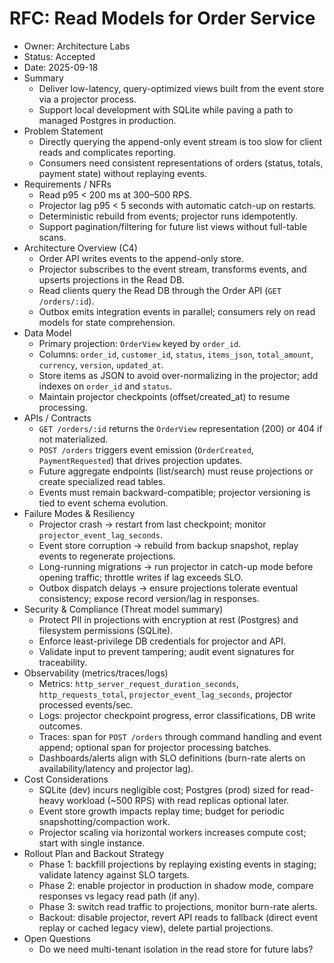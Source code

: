 # RFC: Read Models for Order Service

- Owner: Architecture Labs
- Status: Accepted
- Date: 2025-09-18
- Summary
  - Deliver low-latency, query-optimized views built from the event store via a projector process.
  - Support local development with SQLite while paving a path to managed Postgres in production.
- Problem Statement
  - Directly querying the append-only event stream is too slow for client reads and complicates reporting.
  - Consumers need consistent representations of orders (status, totals, payment state) without replaying events.
- Requirements / NFRs
  - Read p95 < 200 ms at 300–500 RPS.
  - Projector lag p95 < 5 seconds with automatic catch-up on restarts.
  - Deterministic rebuild from events; projector runs idempotently.
  - Support pagination/filtering for future list views without full-table scans.
- Architecture Overview (C4)
  - Order API writes events to the append-only store.
  - Projector subscribes to the event stream, transforms events, and upserts projections in the Read DB.
  - Read clients query the Read DB through the Order API (`GET /orders/:id`).
  - Outbox emits integration events in parallel; consumers rely on read models for state comprehension.
- Data Model
  - Primary projection: `OrderView` keyed by `order_id`.
  - Columns: `order_id`, `customer_id`, `status`, `items_json`, `total_amount`, `currency`, `version`, `updated_at`.
  - Store items as JSON to avoid over-normalizing in the projector; add indexes on `order_id` and `status`.
  - Maintain projector checkpoints (offset/created_at) to resume processing.
- APIs / Contracts
  - `GET /orders/:id` returns the `OrderView` representation (200) or 404 if not materialized.
  - `POST /orders` triggers event emission (`OrderCreated`, `PaymentRequested`) that drives projection updates.
  - Future aggregate endpoints (list/search) must reuse projections or create specialized read tables.
  - Events must remain backward-compatible; projector versioning is tied to event schema evolution.
- Failure Modes & Resiliency
  - Projector crash → restart from last checkpoint; monitor `projector_event_lag_seconds`.
  - Event store corruption → rebuild from backup snapshot, replay events to regenerate projections.
  - Long-running migrations → run projector in catch-up mode before opening traffic; throttle writes if lag exceeds SLO.
  - Outbox dispatch delays → ensure projections tolerate eventual consistency; expose record version/lag in responses.
- Security & Compliance (Threat model summary)
  - Protect PII in projections with encryption at rest (Postgres) and filesystem permissions (SQLite).
  - Enforce least-privilege DB credentials for projector and API.
  - Validate input to prevent tampering; audit event signatures for traceability.
- Observability (metrics/traces/logs)
  - Metrics: `http_server_request_duration_seconds`, `http_requests_total`, `projector_event_lag_seconds`, projector processed events/sec.
  - Logs: projector checkpoint progress, error classifications, DB write outcomes.
  - Traces: span for `POST /orders` through command handling and event append; optional span for projector processing batches.
  - Dashboards/alerts align with SLO definitions (burn-rate alerts on availability/latency and projector lag).
- Cost Considerations
  - SQLite (dev) incurs negligible cost; Postgres (prod) sized for read-heavy workload (~500 RPS) with read replicas optional later.
  - Event store growth impacts replay time; budget for periodic snapshotting/compaction work.
  - Projector scaling via horizontal workers increases compute cost; start with single instance.
- Rollout Plan and Backout Strategy
  - Phase 1: backfill projections by replaying existing events in staging; validate latency against SLO targets.
  - Phase 2: enable projector in production in shadow mode, compare responses vs legacy read path (if any).
  - Phase 3: switch read traffic to projections, monitor burn-rate alerts.
  - Backout: disable projector, revert API reads to fallback (direct event replay or cached legacy view), delete partial projections.
- Open Questions
  - Do we need multi-tenant isolation in the read store for future labs?